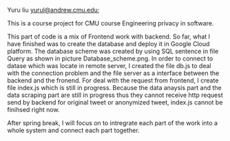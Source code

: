 Yuru liu yurul@andrew.cmu.edu;

This is a course project for CMU course Engineering privacy in software.

This part of code is a mix of Frontend work with backend. So far, what I have finished was to create the database and deploy it in Google Cloud platform. The database scheme was created by using SQL sentence in file Query as shown in picture Database_scheme.png. In order to connect to datase which was locate in remote server, I created the file db.js to deal with the connection problem and the file server as a interface between the backend and the fronend. For deal with the request from frontend, I create file index.js which is still in progress. Because the data anaysis part and the data scraping part are still in progress thus they cannot receive http request send by backend for original tweet or anonymized tweet, index.js cannot be finihsed right now.

After spring break, I will focus on to intregrate each part of the work into a whole system and connect each part together. 
